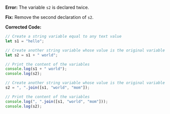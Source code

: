 **Error:** The variable `s2` is declared twice.

**Fix:** Remove the second declaration of `s2`.

**Corrected Code:**

```javascript
// Create a string variable equal to any text value
let s1 = "hello";

// Create another string variable whose value is the original variable concatenated with another string literal
let s2 = s1 + " world";

// Print the content of the variables
console.log(s1 + " world");
console.log(s2);

// Create another string variable whose value is the original variable concatenated with another string literal
s2 = ", ".join([s1, "world", "mom"]);

// Print the content of the variables
console.log(", ".join([s1, "world", "mom"]));
console.log(s2);
```
